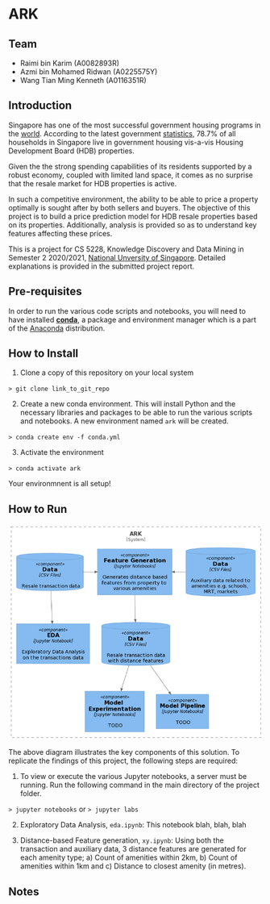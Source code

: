 # ARK

## Team
- Raimi bin Karim (A0082893R)
- Azmi bin Mohamed Ridwan (A0225575Y)
- Wang Tian Ming Kenneth (A0116351R)

## Introduction
Singapore has one of the most successful government housing programs in the [world](https://blogs.worldbank.org/sustainablecities/what-about-singapore-lessons-best-public-housing-program-world). According to the latest government [statistics](https://www.singstat.gov.sg/find-data/search-by-theme/households/households/latest-data), 78.7% of all households in Singapore live in government housing vis-a-vis Housing Development Board (HDB) properties.

Given the the strong spending capabilities of its residents supported by a robust economy, coupled with limited land space, it comes as no surprise that the resale market for HDB properties is active.

In such a competitive environment, the ability to be able to price a property optimally is sought after by both sellers and buyers. The objective of this project is to build a price prediction model for HDB resale properties based on its properties. Additionally, analysis is provided so as to understand key features affecting these prices.

This is a project for CS 5228, Knowledge Discovery and Data Mining in Semester 2 2020/2021, [National Unversity of Singapore](www.nus.edu.sg). Detailed explanations is provided in the submitted project report.

## Pre-requisites
In order to run the various code scripts and notebooks, you will need to have installed **[conda](https://conda.io/projects/conda/en/latest/index.html)**, a package and environment manager which is a part of the [Anaconda](https://docs.anaconda.com/anaconda/install/) distribution.

## How to Install

1. Clone a copy of this repository on your local system

`> git clone link_to_git_repo`

2. Create a new conda environment. This will install Python and the necessary libraries and packages to be able to run the various scripts and notebooks. A new environment named `ark` will be created.

`> conda create env -f conda.yml`

3. Activate the environment

`> conda activate ark`

Your environmnent is all setup!

## How to Run

![image](images/system.png)

The above diagram illustrates the key components of this solution. To replicate the findings of this project, the following steps are required:

1. To view or execute the various Jupyter notebooks, a server must be running. Run the following command in the main directory of the project folder. 

`> jupyter notebooks` or `> jupyter labs`

2. Exploratory Data Analysis, `eda.ipynb`: This notebook blah, blah, blah

3. Distance-based Feature generation, `xy.ipynb`: Using both the transaction and auxiliary data, 3 distance features are generated for each amenity type; a) Count of amenities within 2km, b) Count of amenities within 1km and c) Distance to closest amenity (in metres).

## Notes




